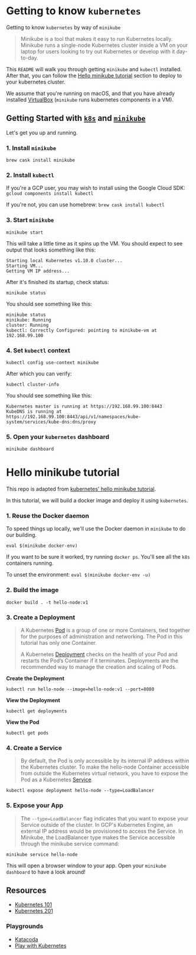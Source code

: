 # Getting to know `kubernetes`
Getting to know `kubernetes` by way of `minikube`
> Minikube is a tool that makes it easy to run
> Kubernetes locally. Minikube runs a single-node
> Kubernetes cluster inside a VM on your laptop for users looking
> to try out Kubernetes or develop with it day-to-day.

This `README` will walk you through getting `minikube` and `kubectl` installed. After
that, you can follow the [Hello minikube tutorial](#hello-minikube-tutorial) section to deploy to your
kubernetes cluster.

We assume that you're running on macOS, and that you have already installed
[VirtualBox](http://www.virtualbox.org) (`minikube` runs kubernetes components in a VM).


## Getting Started with [`k8s`](https://kubernetes.io/) and [`minikube`](https://github.com/kubernetes/minikube#minikube)

Let's get you up and running.

### 1. Install `minikube`

`brew cask install minikube`

### 2. Install `kubectl`

If you're a GCP user, you may wish to install using the Google Cloud SDK: `gcloud components install kubectl`

If you're not, you can use homebrew: `brew cask install kubectl`

### 3. Start `minikube`

`minikube start`

This will take a little time as it spins up the VM. You should
expect to see output that looks something like this:

```
Starting local Kubernetes v1.10.0 cluster...
Starting VM...
Getting VM IP address...
```

After it's finished its startup, check status:

`minikube status`


You should see something like this:
```
minikube status
minikube: Running
cluster: Running
kubectl: Correctly Configured: pointing to minikube-vm at 192.168.99.100
```

### 4. Set `kubectl` context

`kubectl config use-context minikube`

After which you can verify:

`kubectl cluster-info`

You should see something like this:
```
Kubernetes master is running at https://192.168.99.100:8443
KubeDNS is running at https://192.168.99.100:8443/api/v1/namespaces/kube-system/services/kube-dns:dns/proxy
```

### 5. Open your `kubernetes` dashboard

`minikube dashboard`


# Hello minikube tutorial
This repo is adapted from [kubernetes' hello minikube tutorial](https://kubernetes.io/docs/tutorials/hello-minikube/).

In this tutorial, we will build a docker image and deploy it using `kubernetes`.


### 1. Reuse the Docker daemon
To speed things up locally, we'll use the Docker daemon in `minikube`
to do our building.

`eval $(minikube docker-env)`

If you want to be sure it worked, try running `docker ps`. You'll see all
the `k8s` containers running.

To unset the environment: `eval $(minikube docker-env -u)`

### 2. Build the image

`docker build . -t hello-node:v1`


### 3. Create a Deployment
> A Kubernetes [Pod](https://kubernetes.io/docs/concepts/workloads/pods/pod/) is a group of one or more Containers, tied together for the purposes of
> administration and networking. The Pod in this tutorial has only one Container.
>
> A Kubernetes [Deployment](https://kubernetes.io/docs/concepts/workloads/controllers/deployment/) checks on the health of your Pod and restarts the Pod’s Container
> if it terminates. Deployments are the recommended way to manage the creation and scaling
> of Pods.

**Create the Deployment**

`kubectl run hello-node --image=hello-node:v1 --port=8080`

**View the Deployment**

`kubectl get deployments`

**View the Pod**

`kubectl get pods`

### 4. Create a Service
> By default, the Pod is only accessible by its internal IP address
> within the Kubernetes cluster. To make the hello-node Container accessible
> from outside the Kubernetes virtual network, you have to expose the
> Pod as a Kubernetes [Service](https://kubernetes.io/docs/concepts/services-networking/service/).

`kubectl expose deployment hello-node --type=LoadBalancer`

### 5. Expose your App
> The `--type=LoadBalancer` flag indicates that you want to expose your
> Service outside of the cluster. In GCP's Kubernetes Engine, an external
> IP address would be provisioned to access the Service.
> In Minikube, the LoadBalancer type makes the Service accessible
> through the minikube service command:

`minikube service hello-node`

This will open a browser window to your app. Open your `minikube dashboard` to
have a look around!

## Resources
* [Kubernetes 101](https://kubernetes.io/docs/tutorials/k8s101/)
* [Kubernetes 201](https://kubernetes.io/docs/tutorials/k8s201/)

### Playgrounds
* [Katacoda](https://www.katacoda.com/courses/kubernetes/playground)
* [Play with Kubernetes](https://labs.play-with-k8s.com/)
